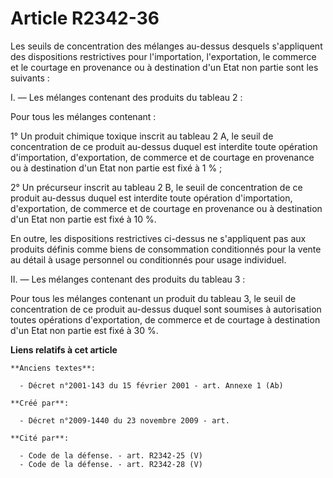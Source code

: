 # Article R2342-36

Les seuils de concentration des mélanges au-dessus desquels s'appliquent des dispositions restrictives pour l'importation,
l'exportation, le commerce et le courtage en provenance ou à destination d'un Etat non partie sont les suivants :

I. ― Les mélanges contenant des produits du tableau 2 :

Pour tous les mélanges contenant :

1° Un produit chimique toxique inscrit au tableau 2 A, le seuil de concentration de ce produit au-dessus duquel est interdite
toute opération d'importation, d'exportation, de commerce et de courtage en provenance ou à destination d'un Etat non partie
est fixé à 1 % ;

2° Un précurseur inscrit au tableau 2 B, le seuil de concentration de ce produit au-dessus duquel est interdite toute
opération d'importation, d'exportation, de commerce et de courtage en provenance ou à destination d'un Etat non partie est
fixé à 10 %.

En outre, les dispositions restrictives ci-dessus ne s'appliquent pas aux produits définis comme biens de consommation
conditionnés pour la vente au détail à usage personnel ou conditionnés pour usage individuel.

II. ― Les mélanges contenant des produits du tableau 3 :

Pour tous les mélanges contenant un produit du tableau 3, le seuil de concentration de ce produit au-dessus duquel sont
soumises à autorisation toutes opérations d'exportation, de commerce et de courtage à destination d'un Etat non partie est
fixé à 30 %.

**Liens relatifs à cet article**

	**Anciens textes**:

	  - Décret n°2001-143 du 15 février 2001 - art. Annexe 1 (Ab)

	**Créé par**:

	  - Décret n°2009-1440 du 23 novembre 2009 - art.

	**Cité par**:

	  - Code de la défense. - art. R2342-25 (V)
	  - Code de la défense. - art. R2342-28 (V)
